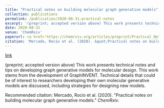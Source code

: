 ```yaml
---
title: "Practical notes on building molecular graph generative models"
collection: publications
permalink: /publication/2020-08-31-practical-notes
excerpt: '(preprint; accepted version above) This work presents technical notes and tips on developing graph generative models for molecular design. This work stems from the development of GraphINVENT. Technical details that could be of interest to researchers developing their own molecular generative models are discussed, including strategies for designing new models.'
date: 2020-08-31
venue: 'ChemRxiv'
paperurl: <a href='https://chemrxiv.org/articles/preprint/Practical_Notes_on_Building_Molecular_Graph_Generative_Models/12888383'>link</a>
citation: 'Mercado, Rocío et al. (2020). &quot;Practical notes on building molecular graph generative models.&quot; <i>ChemRxiv</i>.'
---
```


<a href='https://chemrxiv.org/articles/preprint/Practical_Notes_on_Building_Molecular_Graph_Generative_Models/12888383'>link</a>

(preprint; accepted version above) This work presents technical notes and tips on developing graph generative models for molecular design. This work stems from the development of GraphINVENT. Technical details that could be of interest to researchers developing their own molecular generative models are discussed, including strategies for designing new models.

Recommended citation: Mercado, Rocío et al. (2020). "Practical notes on building molecular graph generative models." <i>ChemRxiv</i>.